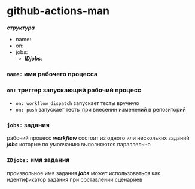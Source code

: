 # github-actions-man  
***структура***
- name:
- on:
- jobs:
  - ***IDjobs***:

### `name:` имя рабочего процесса ###
### `on:`  триггер запускающий рабочий процесс ###
* `on: workflow_dispatch` запускает тесты вручную
* `on: push` запускает тесты при внесении изменений в репозиторий 
### `jobs:` задания ###
рабочий процесс ***workflow*** состоит из одного или нескольких заданий ***jobs*** которые по умолчанию выполняются параллельно <br>
### `IDjobs:` имя задания ###
произвольное имя задания ***jobs*** может использоваться как идентификатор задания при составлении сценариев

